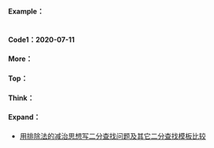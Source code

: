 

#### Example：

```

```

#### Code1：2020-07-11

#### More：

#### Top：

#### Think：

#### Expand：



- [用排除法的减治思想写二分查找问题及其它二分查找模板比较](https://leetcode-cn.com/problems/search-insert-position/solution/te-bie-hao-yong-de-er-fen-cha-fa-fa-mo-ban-python-/)

